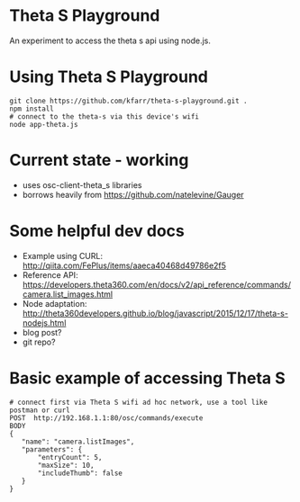 # Theta S Playground
An experiment to access the theta s api using node.js.

# Using Theta S Playground
    git clone https://github.com/kfarr/theta-s-playground.git .
    npm install
    # connect to the theta-s via this device's wifi
    node app-theta.js

# Current state - working
* uses osc-client-theta_s libraries
* borrows heavily from https://github.com/natelevine/Gauger

# Some helpful dev docs
* Example using CURL: http://qiita.com/FePlus/items/aaeca40468d49786e2f5
* Reference API: https://developers.theta360.com/en/docs/v2/api_reference/commands/camera.list_images.html
* Node adaptation: http://theta360developers.github.io/blog/javascript/2015/12/17/theta-s-nodejs.html
* blog post?
* git repo?

# Basic example of accessing Theta S
    # connect first via Theta S wifi ad hoc network, use a tool like postman or curl
    POST  http://192.168.1.1:80/osc/commands/execute
    BODY
    {
       "name": "camera.listImages",
       "parameters": {
           "entryCount": 5,
           "maxSize": 10,
           "includeThumb": false
       }
    }
